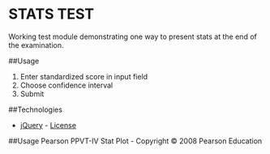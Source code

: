 STATS TEST
=========

Working test module demonstrating one way to present stats at the end of the examination.

##Usage

1. Enter standardized score in input field
2. Choose confidence interval
3. Submit

##Technologies
* [jQuery](http://jquery.com/) - [License](https://jquery.org/license/)

##Usage
Pearson PPVT-IV Stat Plot - Copyright © 2008 Pearson Education
